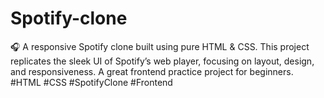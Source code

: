 # Spotify-clone
🎧 A responsive Spotify clone built using pure HTML &amp; CSS. This project replicates the sleek UI of Spotify’s web player, focusing on layout, design, and responsiveness. A great frontend practice project for beginners. #HTML #CSS #SpotifyClone #Frontend
